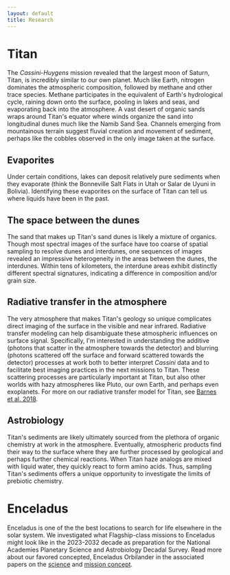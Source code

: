 ```yaml
---
layout: default
title: Research
---
```

# Titan

The *Cassini-Huygens* mission revealed that the largest moon of Saturn, Titan, is incredibly similar to our own planet. Much like Earth, nitrogen dominates the atmospheric composition, followed by methane and other trace species. Methane participates in the equivalent of Earth's hydrological cycle, raining down onto the surface, pooling in lakes and seas, and evaporating back into the atmosphere. A vast desert of organic sands wraps around Titan's equator where winds organize the sand into longitudinal dunes much like the Namib Sand Sea. Channels emerging from mountainous terrain suggest fluvial creation and movement of sediment, perhaps like the cobbles observed in the only image taken at the surface. 

## Evaporites
Under certain conditions, lakes can deposit relatively pure sediments when they evaporate (think the Bonneville Salt Flats in Utah or Salar de Uyuni in Bolivia). Identifying these evaporites on the surface of Titan can tell us where liquids have been in the past. 

## The space between the dunes
The sand that makes up Titan's sand dunes is likely a mixture of organics. Though most spectral images of the surface have too coarse of spatial sampling to resolve dunes and interdunes, one sequences of images revealed an impressive heterogeneity in the areas between the dunes, the interdunes. Within tens of kilometers, the interdune areas exhibit distinctly different spectral signatures, indicating a difference in composition and/or grain size. 

## Radiative transfer in the atmosphere
The very atmosphere that makes Titan's geology so unique complicates direct imaging of the surface in the visible and near infrared. Radiative transfer modeling can help disambiguate these atmospheric influences on surface signal. Specifically, I'm interested in understanding the additive (photons that scatter in the atmosphere towards the detector) and blurring (photons scattered off the surface and forward scattered towards the detector) processes at work both to better interpret *Cassini* data and to facilitate best imaging practices in the next missions to Titan. These scattering processes are particularly important at Titan, but also other worlds with hazy atmospheres like Pluto, our own Earth, and perhaps even exoplanets. For more on our radiative transfer model for Titan, see [Barnes et al. 2018](https://iopscience.iop.org/article/10.3847/1538-3881/aac2db).

## Astrobiology
Titan's sediments are likely ultimately sourced from the plethora of organic chemistry at work in the atmosphere. Eventually, atmospheric products find their way to the surface where they are further processed by geological and perhaps further chemical reactions. When Titan haze analogs are mixed with liquid water, they quickly react to form amino acids. Thus, sampling Titan's sediments offers a unique opportunity to investigate the limits of prebiotic chemistry.   

# Enceladus
Enceladus is one of the the best locations to search for life elsewhere in the solar system. We investigated what Flagship-class missions to Enceladus might look like in the 2023-2032 decade as preparation for the National Academies Planetary Science and Astrobiology Decadal Survey. Read more about our favored concepted, Enceladus Orbilander in the associated papers on the [science](https://www.liebertpub.com/doi/10.1089/ast.2020.2425) and [mission concept](https://iopscience.iop.org/article/10.3847/PSJ/abe4da).

